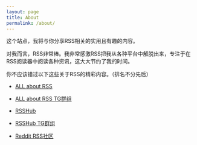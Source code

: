 ```yaml
---
layout: page
title: About
permalink: /about/
---
```


这个站点，我将与你分享RSS相关的实用且有趣的内容。

对我而言，RSS非常棒。我非常感激RSS把我从各种平台中解脱出来，专注于在RSS阅读器中阅读各种资讯，这大大节约了我的时间。

你不应该错过以下这些关于RSS的精彩内容。（排名不分先后）

+ [ALL about RSS](https://github.com/AboutRSS/ALL-about-RSS) 

+ [ALL about RSS TG群组](https://t.me/aboutrss)

+ [RSSHub](https://github.com/DIYgod/RSSHub)

+ [RSSHub TG群组](https://t.me/rsshub)

+ [Reddit RSS社区](https://www.reddit.com/r/rss)
